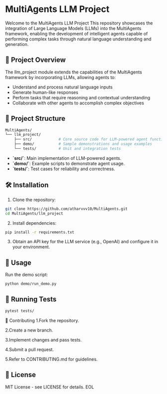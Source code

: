 # MultiAgents LLM Project

Welcome to the MultiAgents LLM Project This repository showcases the integration of Large Language Models (LLMs) into the MultiAgents framework, enabling the development of intelligent agents capable of performing complex tasks through natural language understanding and generation.

## 🚀 Project Overview

The llm_project module extends the capabilities of the MultiAgents framework by incorporating LLMs, allowing agents to:

- Understand and process natural language inputs
- Generate human-like responses
- Perform tasks that require reasoning and contextual understanding
- Collaborate with other agents to accomplish complex objectives

## 📁 Project Structure

```bash
MultiAgents/
└── llm_project/
    ├── src/            # Core source code for LLM-powered agent functionalities
    ├── demo/           # Sample demonstrations and usage examples
    └── tests/          # Unit and integration tests
```

- **\`src/\`**: Main implementation of LLM-powered agents.
- **\`demo/\`**: Example scripts to demonstrate agent usage.
- **\`tests/\`**: Test cases for reliability and correctness.

## 🛠️ Installation

1. Clone the repository:

```bash
git clone https://github.com/atharvvv10/MultiAgents.git
cd MultiAgents/llm_project
```

2. Install dependencies:

```bash
pip install -r requirements.txt
```

3. Obtain an API key for the LLM service (e.g., OpenAI) and configure it in your environment.

## 🚀 Usage

Run the demo script:

```bash
python demo/run_demo.py
```

## 🧪 Running Tests

```bash
pytest tests/
```
🧠 Contributing
1.Fork the repository.

2.Create a new branch.

3.Implement changes and pass tests.

4.Submit a pull request.

5.Refer to CONTRIBUTING.md for guidelines.

## 📄 License
MIT License - see LICENSE for details.
EOL
